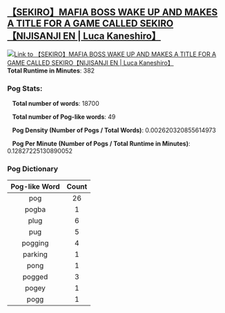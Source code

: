 ## [【SEKIRO】MAFIA BOSS WAKE UP AND MAKES A TITLE FOR A GAME CALLED SEKIRO【NIJISANJI EN | Luca Kaneshiro】](https://www.youtube.com/watch?v=Um1GdICcFbg)
[![Link to 【SEKIRO】MAFIA BOSS WAKE UP AND MAKES A TITLE FOR A GAME CALLED SEKIRO【NIJISANJI EN | Luca Kaneshiro】](https://img.youtube.com/vi/Um1GdICcFbg/0.jpg)](https://www.youtube.com/watch?v=Um1GdICcFbg)
**Total Runtime in Minutes**: 382

### **Pog Stats:**

&nbsp;&nbsp;&nbsp;**Total number of words**: 18700

&nbsp;&nbsp;&nbsp;**Total number of Pog-like words**: 49

&nbsp;&nbsp;&nbsp;**Pog Density (Number of Pogs / Total Words)**: 0.002620320855614973

&nbsp;&nbsp;&nbsp;**Pog Per Minute (Number of Pogs / Total Runtime in Minutes)**: 0.12827225130890052

### **Pog Dictionary**
**Pog-like Word** | **Count**
:---: | :---:
pog | 26
pogba | 1
plug | 6
pug | 5
pogging | 4
parking | 1
pong | 1
pogged | 3
pogey | 1
pogg | 1


